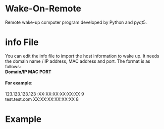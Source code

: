 # Wake-On-Remote
Remote wake-up computer program developed by Python and pyqt5.

# info File
You can edit the info file to import the host information to wake up. It needs the domain name / IP address, MAC address and port. The format is as follows:  
__Domain/IP MAC PORT__  
#### For example:  
123.123.123.123 :XX:XX:XX:XX:XX:XX 9  
test.test.com XX:XX:XX:XX:XX:XX 8  

# Example

